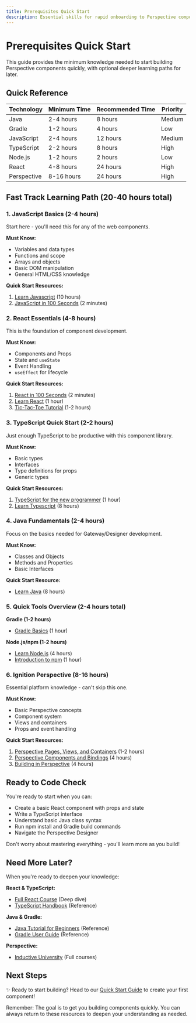 ```yaml
---
title: Prerequisites Quick Start
description: Essential skills for rapid onboarding to Perspective component development
---
```


# Prerequisites Quick Start

This guide provides the minimum knowledge needed to start building Perspective components quickly, with optional deeper learning paths for later.

## Quick Reference

| Technology  | Minimum Time | Recommended Time | Priority |
| ----------- | ------------ | ---------------- | -------- |
| Java        | 2-4 hours    | 8 hours          | Medium   |
| Gradle      | 1-2 hours    | 4 hours          | Low      |
| JavaScript  | 2-4 hours    | 12 hours         | Medium   |
| TypeScript  | 2-2 hours    | 8 hours          | High     |
| Node.js     | 1-2 hours    | 2 hours          | Low      |
| React       | 4-8 hours    | 24 hours         | High     |
| Perspective | 8-16 hours   | 24 hours         | High     |

## Fast Track Learning Path (20-40 hours total)

### 1. JavaScript Basics (2-4 hours)

Start here - you'll need this for any of the web components.

**Must Know:**

- Variables and data types
- Functions and scope
- Arrays and objects
- Basic DOM manipulation
- General HTML/CSS knowledge

**Quick Start Resources:**

1. [Learn Javascript](https://www.codecademy.com/learn/introduction-to-javascript) (10 hours)
2. [JavaScript in 100 Seconds](https://www.youtube.com/watch?v=DHjqpvDnNGE) (2 minutes)

### 2. React Essentials (4-8 hours)

This is the foundation of component development.

**Must Know:**

- Components and Props
- State and `useState`
- Event Handling
- `useEffect` for lifecycle

**Quick Start Resources:**

1. [React in 100 Seconds](https://youtu.be/Tn6-PIqc4UM?si=DDAH-KZBC4Xdmmp3) (2 minutes)
2. [Learn React](https://react.dev/learn) (1 hour)
3. [Tic-Tac-Toe Tutorial](https://react.dev/learn/tutorial-tic-tac-toe) (1-2 hours)

### 3. TypeScript Quick Start (2-2 hours)

Just enough TypeScript to be productive with this component library.

**Must Know:**

- Basic types
- Interfaces
- Type definitions for props
- Generic types

**Quick Start Resources:**

1. [TypeScript for the new programmer](https://www.typescriptlang.org/docs/handbook/typescript-from-scratch.html) (1 hour)
2. [Learn Typescript](https://www.codecademy.com/learn/learn-typescript) (8 hours)

### 4. Java Fundamentals (2-4 hours)

Focus on the basics needed for Gateway/Designer development.

**Must Know:**

- Classes and Objects
- Methods and Properties
- Basic Interfaces

**Quick Start Resource:**

- [Learn Java](https://www.codecademy.com/learn/learn-java) (8 hours)

### 5. Quick Tools Overview (2-4 hours total)

**Gradle (1-2 hours)**

- [Gradle Basics](https://docs.gradle.org/current/userguide/quick_start.html) (1 hour)

**Node.js/npm (1-2 hours)**

- [Learn Node.js](https://www.codecademy.com/learn/learn-node-js) (4 hours)
- [Introduction to npm](https://nodejs.org/en/learn/getting-started/an-introduction-to-the-npm-package-manager) (1 hour)

### 6. Ignition Perspective (8-16 hours)

Essential platform knowledge - can't skip this one.

**Must Know:**

- Basic Perspective concepts
- Component system
- Views and containers
- Props and event handling

**Quick Start Resources:**

1. [Perspective Pages, Views, and Containers](https://inductiveuniversity.com/courses/ignition/perspective-pages-views-and-containers/8.1) (1-2 hours)
2. [Perspective Components and Bindings](https://inductiveuniversity.com/courses/ignition/perspective-components-and-bindings/8.1) (4 hours)
3. [Building in Perspective](https://inductiveuniversity.com/courses/elective-studies/building-in-perspective) (4 hours)

## Ready to Code Check

You're ready to start when you can:

- Create a basic React component with props and state
- Write a TypeScript interface
- Understand basic Java class syntax
- Run npm install and Gradle build commands
- Navigate the Perspective Designer

Don't worry about mastering everything - you'll learn more as you build!

## Need More Later?

When you're ready to deepen your knowledge:

**React & TypeScript:**

- [Full React Course](https://fullstackopen.com/en/part1) (Deep dive)
- [TypeScript Handbook](https://www.typescriptlang.org/docs/handbook/intro.html) (Reference)

**Java & Gradle:**

- [Java Tutorial for Beginners](https://www.w3schools.com/java/) (Reference)
- [Gradle User Guide](https://docs.gradle.org/current/userguide/userguide.html) (Reference)

**Perspective:**

- [Inductive University](https://inductiveuniversity.com/courses/ignition/ignition-overview/8.1) (Full courses)

## Next Steps

✨ Ready to start building? Head to our [Quick Start Guide](quick-start) to create your first component!

Remember: The goal is to get you building components quickly. You can always return to these resources to deepen your understanding as needed.
